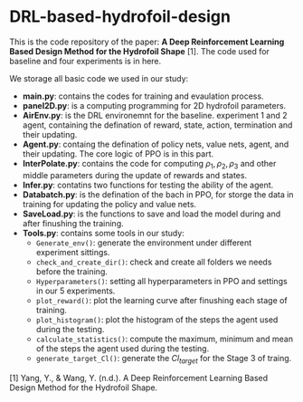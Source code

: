 # DRL-based-hydrofoil-design

This is the code repository of the paper: **A Deep Reinforcement Learning Based Design Method for the Hydrofoil Shape** [1]. The code used for baseline and four experiments is in here.

We storage all basic code we used in our study:

- **main.py**: contains the codes for training and evaulation process.
- **panel2D.py**: is a computing programming for 2D hydrofoil parameters.
- **AirEnv.py**: is the DRL environemnt for the baseline. experiment 1 and 2 agent, containing the defination of reward, state, action, termination and their updating.
- **Agent.py**: containg the defination of policy nets, value nets, agent, and their updating. The core logic of PPO is in this part.
- **InterPolate.py**: contains the code for computing $\rho_1, \rho_2, \rho_3$ and other middle parameters during the update of rewards and states.
- **Infer.py**: contatins two functions for testing the ability of the agent.
- **Databatch.py**: is the defination of the bach in PPO, for storge the data in training for updating the policy and value nets.
- **SaveLoad.py**: is the functions to save and load the model during and after finushing the training.
- **Tools.py**: contains some tools in our study:
  - `Generate_env()`: generate the environment under different experiment sittings. 
  - `check_and_create_dir()`: check and create all folders we needs before the training.
  - `Hyperparameters()`: setting all hyperparameters in PPO and settings in our 5 experiments.
  - `plot_reward()`: plot the learning curve after finushing each stage of training.
  - `plot_histogram()`: plot the histogram of the steps the agent used during the testing.
  - `calculate_statistics()`: compute the maximum, minimum and mean of the steps the agent used during the testing.
  - `generate_target_Cl()`: generate the $Cl_{target}$ for the Stage 3 of traing.

[1] Yang, Y., & Wang, Y. (n.d.). A Deep Reinforcement Learning Based Design Method for the Hydrofoil Shape.

